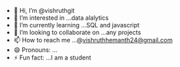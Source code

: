 - 👋 Hi, I’m @vishruthgit
- 👀 I’m interested in ...data alalytics 
- 🌱 I’m currently learning ...SQL and javascript
- 💞️ I’m looking to collaborate on ...any projects 
- 📫 How to reach me ...@vishruthhemanth24@gmail.com
- 😄 Pronouns: ...
- ⚡ Fun fact: ...I am a student

<!---
vishruthgit/vishruthgit is a ✨ special ✨ repository because its `README.md` (this file) appears on your GitHub profile.
You can click the Preview link to take a look at your changes.
--->
